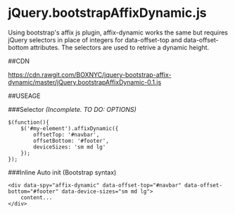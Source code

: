 # jQuery.bootstrapAffixDynamic.js
Using bootstrap's affix js plugin, affix-dynamic works the same but requires jQuery selectors in place of integers for data-offset-top and data-offset-bottom attributes. The selectors are used to retrive a dynamic height.


##CDN

https://cdn.rawgit.com/BOXNYC/jquery-bootstrap-affix-dynamic/master/jQuery.bootstrapAffixDynamic-0.1.js


##USEAGE

###Selector *(Incomplete. TO DO: OPTIONS)*
```
$(function(){
	$('#my-element').affixDynamic({
		offsetTop: '#navbar',
		offsetBottom: '#footer',
		deviceSizes: 'sm md lg'
	});
});
```
###Inline Auto init (Bootstrap syntax)
```
<div data-spy="affix-dynamic" data-offset-top="#navbar" data-offset-bottom="#footer" data-device-sizes="sm md lg">
	content...
</div>
```
